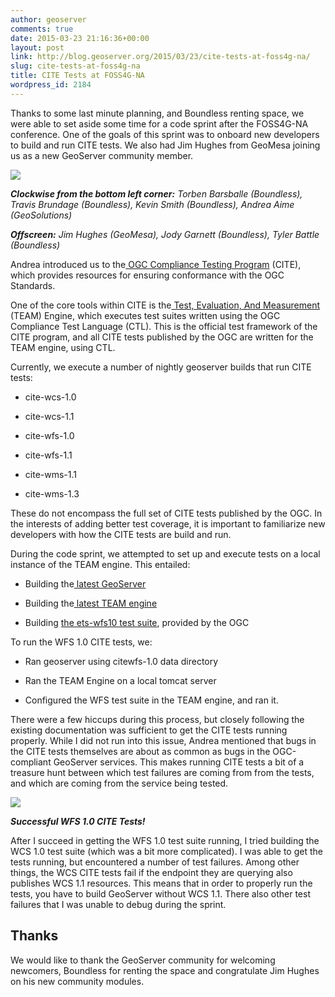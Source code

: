 ```yaml
---
author: geoserver
comments: true
date: 2015-03-23 21:16:36+00:00
layout: post
link: http://blog.geoserver.org/2015/03/23/cite-tests-at-foss4g-na/
slug: cite-tests-at-foss4g-na
title: CITE Tests at FOSS4G-NA
wordpress_id: 2184
---
```


Thanks to some last minute planning, and Boundless renting space, we were able to set aside some time for a code sprint after the FOSS4G-NA conference. One of the goals of this sprint was to onboard new developers to build and run CITE tests. We also had Jim Hughes from GeoMesa joining us as a new GeoServer community member.




![](https://lh3.googleusercontent.com/GoPLpY2KVwzCOm_-RpG0CgpuA9XlUnz2KnsWEDhSNbwLXhEKU0ne2IU3VnZUF5CY9Rtzzo9aoIiphi1rA_OOXv66Fz53E_PZX-m6NbgZ8U6JS0Qq2nEKVHeo8CcwJp1WhUnUIK0)




_**Clockwise from the bottom left corner:** Torben Barsballe (Boundless), Travis Brundage (Boundless), Kevin Smith (Boundless), Andrea Aime (GeoSolutions)_




_**Offscreen:** Jim Hughes (GeoMesa), Jody Garnett (Boundless), Tyler Battle (Boundless)_





Andrea introduced us to the[ OGC Compliance Testing Program](http://cite.opengeospatial.org/) (CITE), which provides resources for ensuring conformance with the OGC Standards.




One of the core tools within CITE is the[ Test, Evaluation, And Measurement](http://opengeospatial.github.io/teamengine/index.html) (TEAM) Engine, which executes test suites written using the OGC Compliance Test Language (CTL). This is the official test framework of the CITE program, and all CITE tests published by the OGC are written for the TEAM engine, using CTL.




Currently, we execute a number of nightly geoserver builds that run CITE tests:






	
  * cite-wcs-1.0

	
  * cite-wcs-1.1

	
  * cite-wfs-1.0

	
  * cite-wfs-1.1

	
  * cite-wms-1.1

	
  * cite-wms-1.3




These do not encompass the full set of CITE tests published by the OGC. In the interests of adding better test coverage, it is important to familiarize new developers with how the CITE tests are build and run.




During the code sprint, we attempted to set up and execute tests on a local instance of the TEAM engine. This entailed:






	
  * Building the[ latest GeoServer](https://github.com/geoserver/geoserver)

	
  * Building the[ latest TEAM engine](https://github.com/opengeospatial/teamengine)

	
  * Building [the ets-wfs10 test suite](https://github.com/opengeospatial/ets-wcs10), provided by the OGC




To run the WFS 1.0 CITE tests, we:






	
  * Ran geoserver using citewfs-1.0 data directory

	
  * Ran the TEAM Engine on a local tomcat server

	
  * Configured the WFS test suite in the TEAM engine, and ran it.




There were a few hiccups during this process, but closely following the existing documentation was sufficient to get the CITE tests running properly. While I did not run into this issue, Andrea mentioned that bugs in the CITE tests themselves are about as common as bugs in the OGC-compliant GeoServer services. This makes running CITE tests a bit of a treasure hunt between which test failures are coming from from the tests, and which are coming from the service being tested.




![](https://lh4.googleusercontent.com/4F0_-w17oOLFSQHmYhXeoSP9Pc0yBnRLWHE2Be9tVI7fuxyoJmeW_G6w0BWuQs7IAdCmf5xyL2E1ZmnM27NQHxbPamQ-kJ_yvwHdw3NURF1zQldv7wOvXytbcEL1n1pGTxxcGFU)




_**Successful WFS 1.0 CITE Tests!**_





After I succeed in getting the WFS 1.0 test suite running, I tried building the WCS 1.0 test suite (which was a bit more complicated). I was able to get the tests running, but encountered a number of test failures. Among other things, the WCS CITE tests fail if the endpoint they are querying also publishes WCS 1.1 resources. This means that in order to properly run the tests, you have to build GeoServer without WCS 1.1. There also other test failures that I was unable to debug during the sprint.





## Thanks


We would like to thank the GeoServer community for welcoming newcomers, Boundless for renting the space and congratulate Jim Hughes on his new community modules.
